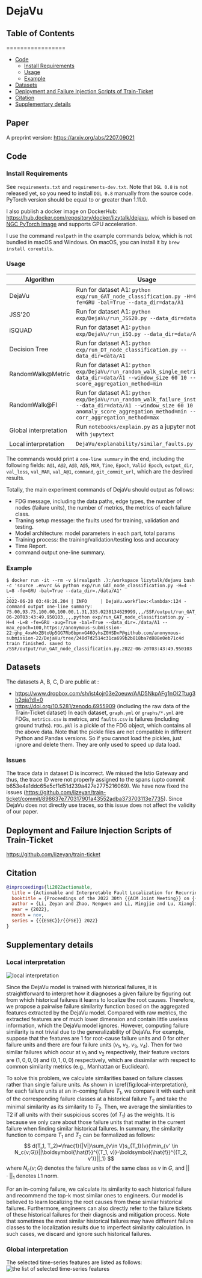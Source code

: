 # DejaVu
## Table of Contents
=================

  * [Code](#code)
    * [Install Requirements](#install-requirements)
    * [Usage](#usage)
    * [Example](#example)
  * [Datasets](#datasets)
  * [Deployment and Failure Injection Scripts of Train-Ticket](#deployment-and-failure-injection-scripts-of-train-ticket)
  * [Citation](#citation)
  * [Supplementary details](#supplementary-details)
  
## Paper
A preprint version: https://arxiv.org/abs/2207.09021
## Code
### Install Requirements
See `requirements.txt` and `requirements-dev.txt`. Note that `DGL 0.8` is not released yet, so you need to install `DGL 0.8` manually from the source code. PyTorch version should be equal to or greater than 1.11.0.

I also publish a docker image on DockerHub: https://hub.docker.com/repository/docker/lizytalk/dejavu, which is based on [NGC PyTorch Image](https://docs.nvidia.com/deeplearning/frameworks/pytorch-release-notes/rel_21-11.html) and supports GPU acceleration.

I use the command `realpath` in the example commands below, which is not bundled in macOS and Windows. On macOS, you can install it by `brew install coreutils`.

### Usage
|Algorithm|Usage|
|---|---|
|DejaVu|Run for dataset A1: `python exp/run_GAT_node_classification.py -H=4 -L=8 -fe=GRU -bal=True --data_dir=data/A1`|
|JSS'20|Run for dataset A1: `python exp/DejaVu/run_JSS20.py --data_dir=data/A1`|
|iSQUAD|Run for dataset A1: `python exp/DejaVu/run_iSQ.py --data_dir=data/A1`|
|Decision Tree|Run for dataset A1: `python exp/run_DT_node_classification.py --data_dir=data/A1`|
|RandomWalk@Metric|Run for dataset A1: `python exp/DejaVu/run_random_walk_single_metric.py --data_dir=data/A1 --window_size 60 10 --score_aggregation_method=min`|
|RandomWalk@FI|Run for dataset A1: `python exp/DejaVu/run_random_walk_failure_instance.py --data_dir=data/A1 --window_size 60 10 --anomaly_score_aggregation_method=min --corr_aggregation_method=max`|
|Global interpretation|Run `notebooks/explain.py` as a jupyter notebook with `jupytext`|
|Local interpretation|`DejaVu/explanability/similar_faults.py`|

The commands would print a `one-line summary` in the end, including the following fields: `A@1`, `A@2`, `A@3`, `A@5`, `MAR`, `Time`, `Epoch`, `Valid Epoch`, `output_dir`, `val_loss`, `val_MAR`, `val_A@1`, `command`, `git_commit_url`, which are the desrired results.

Totally, the main experiment commands of DejaVu should output as follows:
- FDG message, including the data paths, edge types, the number of nodes (failure units), the number of metrics, the metrics of each failure class.
- Traning setup message: the faults used for training, validation and testing.
- Model architecture: model parameters in each part, total params
- Training process: the training/validation/testing loss and accuracy
- Time Report.
- command output one-line summary.

### Example
```
$ docker run -it --rm -v $(realpath .):/workspace lizytalk/dejavu bash -c 'source .envrc && python exp/run_GAT_node_classification.py -H=4 -L=8 -fe=GRU -bal=True --data_dir=./data/A1'
...
2022-06-20 03:49:26.204 | INFO     | DejaVu.workflow:<lambda>:124 - command output one-line summary: 75.00,93.75,100.00,100.00,1.31,335.0238134629999,,,/SSF/output/run_GAT_node_classification.py.2022-06-20T03:43:49.950103,,,,python exp/run_GAT_node_classification.py -H=4 -L=8 -fe=GRU -aug=True -bal=True --data_dir=./data/A1 --max_epoch=100,https://anonymous-submission-22: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@github.com/anonymous-submission-22/DejaVu/tree/240d7d2514c31ca699b2b818ba7d888e0eb71c4d
train finished. saved to /SSF/output/run_GAT_node_classification.py.2022-06-20T03:43:49.950103
```

## Datasets

The datasets A, B, C, D are public at :
- https://www.dropbox.com/sh/ist4ojr03e2oeuw/AAD5NkpAFg1nOI2Ttug3h2qja?dl=0
- https://doi.org/10.5281/zenodo.6955909 (including the raw data of the Train-Ticket dataset)
In each dataset, `graph.yml` or `graphs/*.yml` are FDGs, `metrics.csv` is metrics, and `faults.csv` is failures (including ground truths).
`FDG.pkl` is a pickle of the FDG object, which contains all the above data.
Note that the pickle files are not compatible in different Python and Pandas versions. So if you cannot load the pickles, just ignore and delete them. They are only used to speed up data load.

### Issues
The trace data in dataset D is incorrect. We missed the Istio Gateway and thus, the trace ID were not properly assigned to the spans (upto commit b653e4a1ddc65e5cf1d51d239a427e2775216069). We have now fixed the issues (https://github.com/lizeyan/train-ticket/commit/898637e770317901a43552adba373703113e7735).
Since DejaVu does not directly use traces, so this issue does not affect the validity of our paper.

## Deployment and Failure Injection Scripts of Train-Ticket
https://github.com/lizeyan/train-ticket

## Citation
``` bibtex
@inproceedings{li2022actionable,
  title = {Actionable and Interpretable Fault Localization for Recurring Failures in Online Service Systems},
  booktitle = {Proceedings of the 2022 30th {{ACM Joint Meeting}} on {{European Software Engineering Conference}} and {{Symposium}} on the {{Foundations}} of {{Software Engineering}}},
  author = {Li, Zeyan and Zhao, Nengwen and Li, Mingjie and Lu, Xianglin and Wang, Lixin and Chang, Dongdong and Nie, Xiaohui and Cao, Li and Zhang, Wenchi and Sui, Kaixin and Wang, Yanhua and Du, Xu and Duan, Guoqing and Pei, Dan},
  year = {2022},
  month = nov,
  series = {{{ESEC}}/{{FSE}} 2022}
}
```

## Supplementary details
### Local interpretation
![local interpretation](figures/local_interpretation.png)


Since the DejaVu model is trained with historical failures, it is straightforward to interpret how it diagnoses a given failure by figuring out from which historical failures it learns to localize the root causes.
Therefore, we propose a pairwise failure similarity function based on the aggregated features extracted by the DejaVu model.
Compared with raw metrics, the extracted features are of much lower dimension and contain little useless information, which the DejaVu model ignores.
However, computing failure similarity is not trivial due to the generalizability of DejaVu.
For example, suppose that the features are $1$ for root-cause failure units and $0$ for other failure units and there are four failure units ($v_1$, $v_2$, $v_3$, $v_4$).
Then for two similar failures which occur at $v_1$ and $v_2$ respectively, their feature vectors are $(1, 0, 0, 0)$ and $(0, 1, 0, 0)$ respectively, which are dissimilar with respect to common similarity metrics (e.g., Manhattan or Euclidean).


To solve this problem, we calculate similarities based on failure classes rather than single failure units.
As shown in \cref{fig:local-interpretation}, for each failure units at an in-coming failure $T_1$, we compare it with each unit of the corresponding failure classes at a historical failure $T_2$ and take the minimal similarity as its similarity to $T_2$.
Then, we average the similarities to T2 if all units with their suspicious scores (of $T_1$) as the weights.
It is because we only care about those failure units that matter in the current failure when finding similar historical failures.
In summary, the similarity function to compare $T_1$ and $T_2$ can be formalized as follows:
$$
d(T_1, T_2)=\frac{1}{|V|}\sum_{v\in V}s_{T_1}(v)(\min_{v' \in N_c(v;G)}||\boldsymbol{\hat{f}}^{(T_1, v)}-\boldsymbol{\hat{f}}^{(T_2, v')}||_1)
$$
where $N_c(v;G)$ denotes the failure units of the same class as $v$ in $G$, and $||\cdot||_1$ denotes $L1$ norm.


For an in-coming failure, we calculate its similarity to each historical failure and recommend the top-k most similar ones to engineers.
Our model is believed to learn localizing the root causes from these similar historical failures.
Furthermore, engineers can also directly refer to the failure tickets of these historical failures for their diagnosis and mitigation process.
Note that sometimes the most similar historical failures may have different failure classes to the localization results due to imperfect similarity calculation.
In such cases, we discard and ignore such historical failures.



### Global interpretation
The selected time-series features are listed as follows:
![the list of selected time-series features](figures/global_interpretation_time_series_features.png)
